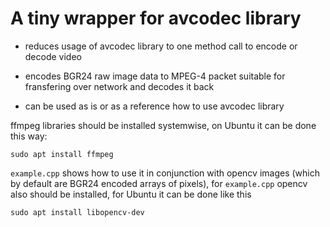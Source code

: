 # A tiny wrapper for avcodec library

- reduces usage of avcodec library to one method call to encode or decode video

- encodes BGR24 raw image data to MPEG-4 packet suitable for fransfering over network
and decodes it back

- can be used as is or as a reference how to use avcodec library


ffmpeg libraries should be installed systemwise, on Ubuntu it can be done this way:
```
sudo apt install ffmpeg
```

`example.cpp` shows how to use it in conjunction with opencv images (which by default are BGR24 encoded arrays of pixels), for `example.cpp` opencv also should be installed, for Ubuntu it can be done like this

```
sudo apt install libopencv-dev
```

